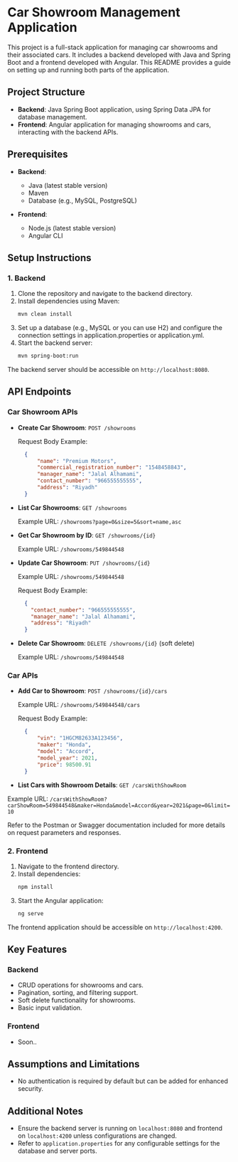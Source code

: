 # Car Showroom Management Application

This project is a full-stack application for managing car showrooms and their associated cars. It includes a backend developed with Java and Spring Boot and a frontend developed with Angular. This README provides a guide on setting up and running both parts of the application.

## Project Structure

- **Backend**: Java Spring Boot application, using Spring Data JPA for database management.
- **Frontend**: Angular application for managing showrooms and cars, interacting with the backend APIs.

## Prerequisites

- **Backend**:
  - Java (latest stable version)
  - Maven
  - Database (e.g., MySQL, PostgreSQL)

- **Frontend**:
  - Node.js (latest stable version)
  - Angular CLI

## Setup Instructions

### 1. Backend

1. Clone the repository and navigate to the backend directory.
2. Install dependencies using Maven:
   ```bash
   mvn clean install

3. Set up a database (e.g., MySQL or you can use H2) and configure the connection settings in application.properties or application.yml.
4. Start the backend server:
   ```bash
   mvn spring-boot:run

The backend server should be accessible on `http://localhost:8080`.


## API Endpoints

### Car Showroom APIs

- **Create Car Showroom**: `POST /showrooms`

  Request Body Example:
  ```json
    {
        "name": "Premium Motors",
        "commercial_registration_number": "1548458843",
        "manager_name": "Jalal Alhamami",
        "contact_number": "966555555555",
        "address": "Riyadh"
    }

- **List Car Showrooms**: `GET /showrooms`

  Example URL: `/showrooms?page=0&size=5&sort=name,asc`

- **Get Car Showroom by ID**: `GET /showrooms/{id}`

  Example URL: `/showrooms/549844548`

- **Update Car Showroom**: `PUT /showrooms/{id}`

  Example URL: `/showrooms/549844548`

  Request Body Example:
  ```json
    {
      "contact_number": "966555555555",
      "manager_name": "Jalal Alhamami",
      "address": "Riyadh"
    }

- **Delete Car Showroom**: `DELETE /showrooms/{id}` (soft delete)
  
  Example URL: `/showrooms/549844548`


### Car APIs

- **Add Car to Showroom**: `POST /showrooms/{id}/cars`
  
  Example URL: `/showrooms/549844548/cars`
  
  Request Body Example:
  ```json
    {
        "vin": "1HGCM82633A123456",
        "maker": "Honda",
        "model": "Accord",
        "model_year": 2021,
        "price": 98500.91
    }


- **List Cars with Showroom Details**: `GET /carsWithShowRoom`

Example URL: `/carsWithShowRoom?carShowRoom=549844548&maker=Honda&model=Accord&year=2021&page=0&limit=10`

Refer to the Postman or Swagger documentation included for more details on request parameters and responses.

### 2. Frontend

1. Navigate to the frontend directory.
2. Install dependencies:
   ```bash
   npm install
3. Start the Angular application:
   ```bash
   ng serve

The frontend application should be accessible on `http://localhost:4200`.

## Key Features

### Backend
- CRUD operations for showrooms and cars.
- Pagination, sorting, and filtering support.
- Soft delete functionality for showrooms.
- Basic input validation.

### Frontend
- Soon..

## Assumptions and Limitations
- No authentication is required by default but can be added for enhanced security.

## Additional Notes
- Ensure the backend server is running on `localhost:8080` and frontend on `localhost:4200` unless configurations are changed.
- Refer to `application.properties` for any configurable settings for the database and server ports.
